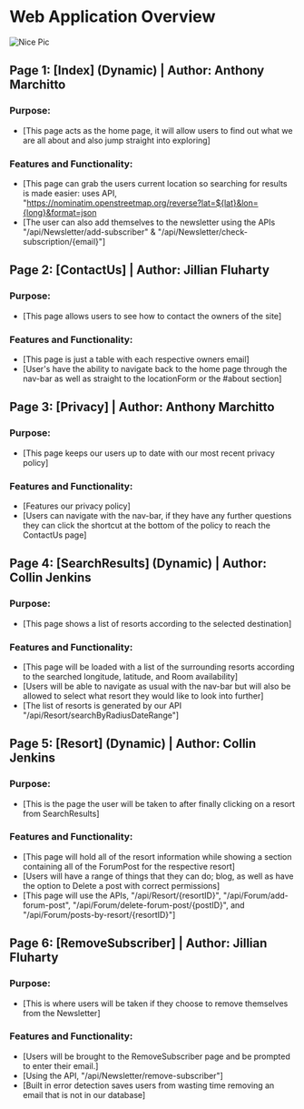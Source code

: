 # Web Application Overview
![Nice Pic](https://valutrack.com/wp-content/uploads/2023/03/isa-cybersecurity-training-2-1.jpg)

## Page 1: [Index] (Dynamic) | Author: Anthony Marchitto

### Purpose:
- [This page acts as the home page, it will allow users to find out what we are all about and also jump straight into exploring]

### Features and Functionality:
- [This page can grab the users current location so searching for results is made easier: uses API, "https://nominatim.openstreetmap.org/reverse?lat=${lat}&lon={long}&format=json
- [The user can also add themselves to the newsletter using the APIs "/api/Newsletter/add-subscriber" & "/api/Newsletter/check-subscription/{email}"]

## Page 2: [ContactUs] | Author: Jillian Fluharty

### Purpose:
- [This page allows users to see how to contact the owners of the site]

### Features and Functionality:
- [This page is just a table with each respective owners email]
- [User's have the ability to navigate back to the home page through the nav-bar as well as straight to the locationForm or the #about section]

## Page 3: [Privacy] | Author: Anthony Marchitto

### Purpose:
- [This page keeps our users up to date with our most recent privacy policy]

### Features and Functionality:
- [Features our privacy policy]
- [Users can navigate with the nav-bar, if they have any further questions they can click the shortcut at the bottom of the policy to reach the ContactUs page]


## Page 4: [SearchResults] (Dynamic) | Author: Collin Jenkins

### Purpose:
- [This page shows a list of resorts according to the selected destination]

### Features and Functionality:
- [This page will be loaded with a list of the surrounding resorts according to the searched longitude, latitude, and Room availability]
- [Users will be able to navigate as usual with the nav-bar but will also be allowed to select what resort they would like to look into further]
- [The list of resorts is generated by our API "/api/Resort/searchByRadiusDateRange"]

## Page 5: [Resort] (Dynamic) | Author: Collin Jenkins

### Purpose:
- [This is the page the user will be taken to after finally clicking on a resort from SearchResults]

### Features and Functionality:
- [This page will hold all of the resort information while showing a section containing all of the ForumPost for the respective resort]
- [Users will have a range of things that they can do; blog, as well as have the option to Delete a post with correct permissions]
- [This page will use the APIs, "/api/Resort/{resortID}", "/api/Forum/add-forum-post", "/api/Forum/delete-forum-post/{postID}",  and "/api/Forum/posts-by-resort/{resortID}"]

## Page 6: [RemoveSubscriber] | Author: Jillian Fluharty

### Purpose:
- [This is where users will be taken if they choose to remove themselves from the Newsletter]

### Features and Functionality:
- [Users will be brought to the RemoveSubscriber page and be prompted to enter their email.]
- [Using the API, "/api/Newsletter/remove-subscriber"]
- [Built in error detection saves users from wasting time removing an email that is not in our database]

